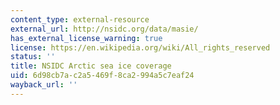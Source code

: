 ```yaml
---
content_type: external-resource
external_url: http://nsidc.org/data/masie/
has_external_license_warning: true
license: https://en.wikipedia.org/wiki/All_rights_reserved
status: ''
title: NSIDC Arctic sea ice coverage
uid: 6d98cb7a-c2a5-469f-8ca2-994a5c7eaf24
wayback_url: ''
---
```

